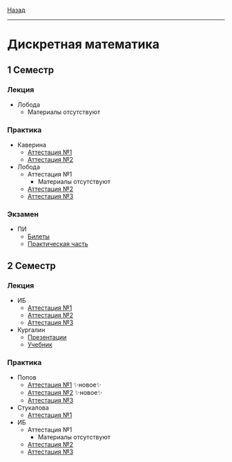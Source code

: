 [Назад](../../README.md)
***
# Дискретная математика
## 1 Семестр
### Лекция
+ Лобода
  + Материалы отсутствуют
### Практика
+ Каверина
  + [Аттестация №1](dm-mkn/dm-pr-att-1-fact.md)
  + [Аттестация №2](dm-mkn/dm-pr-att-2-fact.md)
+ Лобода
  + Аттестация №1
    + Материалы отсутствуют 
  + [Аттестация №2](dm-pi/dm-pr-att-2-fact.md)
  + [Аттестация №3](dm-pi/dm-pr-att-3-fact.md)
### Экзамен
+ ПИ
  + [Билеты](dm-pi/dm-exam-fact.md)
  + [Практическая часть](dm-pi/dm-pr-exam-fact.md)
## 2 Семестр
### Лекция
+ ИБ
  + [Аттестация №1](dm-ib/dm-th-att-1-fact.md)
  + [Аттестация №2](dm-ib/dm-th-att-2-fact.md)
  + [Аттестация №3](dm-ib/dm-th-att-3-fact.md)
+ Кургалин
  + [Презентации](https://github.com/user-attachments/files/18893243/713_chastey_Kurgalina.pdf)
  + [Учебник](https://github.com/user-attachments/files/18893356/_._._._._._._Python_2_._.2.pdf)
### Практика
+ Попов
  + [Аттестация №1](dm-preng/dm-pr-att-1-fact.md) ✨новое✨
  + [Аттестация №2](dm-preng/dm-pr-att-2-fact.md) ✨новое✨
  + [Аттестация №3](dm-preng/dm-pr-att-3-fact.md)
+ Стукалова
  + [Аттестация №1](dm-isit/dm-pr-att-1-fact.md)
+ ИБ
  + Аттестация №1
    + Материалы отсутствуют 
  + [Аттестация №2](dm-ib/dm-pr-att-2-fact.md)
  + [Аттестация №3](dm-ib/dm-pr-att-3-fact.md)
